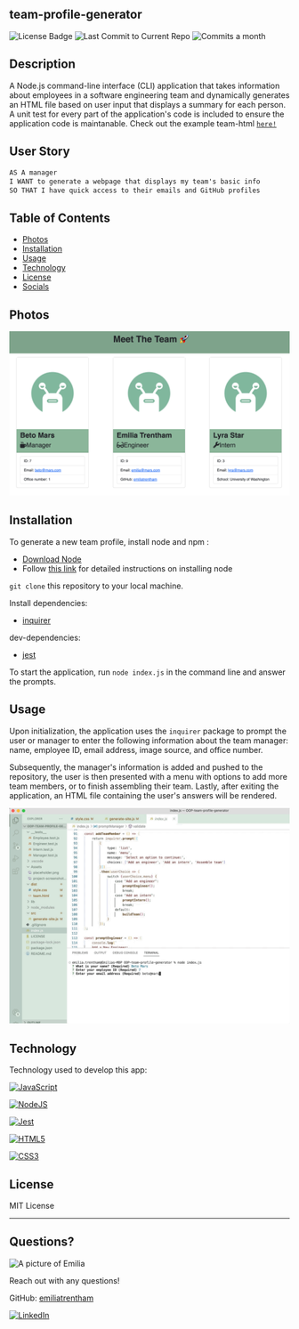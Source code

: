 ## team-profile-generator


  ![License Badge](https://img.shields.io/badge/license-MIT-brightgreen)
 ![Last Commit to Current Repo](https://img.shields.io/github/last-commit/emiliatrentham/OOP-team-profile-generator)
![Commits a month](https://img.shields.io/github/commit-activity/m/emiliatrentham/OOP-team-profile-generator)


## Description 

A Node.js command-line interface (CLI) application that takes information about employees in a software engineering team and dynamically generates an HTML file based on user input that displays a summary for each person. A unit test for every part of the application's code is included to ensure the application code is maintanable. Check out the example team-html
[`here!`](https://github.com/emiliatrentham/OOP-team-profile-generator/blob/main/dist/team.html) 

## User Story

```
AS A manager
I WANT to generate a webpage that displays my team's basic info
SO THAT I have quick access to their emails and GitHub profiles

```

## Table of Contents 
* [Photos](#screenshots)
* [Installation](#installation)
* [Usage](#usage)
* [Technology](#technology)
* [License](#license)
* [Socials](#questions)

## Photos
![Team Profile Rendered Output Screenshot](./Assets/project-screenshot.png)


## Installation

To generate a new team profile, install node and npm : 
 - [Download Node](https://nodejs.org/en/download/)
  - Follow [this link](https://docs.npmjs.com/downloading-and-installing-node-js-and-npm) for detailed instructions on installing node 
 
 `git clone` this repository to your local machine.

Install dependencies:

- [inquirer](https://www.npmjs.com/package/inquirer)

dev-dependencies:

- [jest](https://www.npmjs.com/package/jest)


To start the application, run `node index.js` in the command line and answer the prompts.


## Usage 
Upon initialization, the application uses the `inquirer` package to prompt the user or manager to enter the following information about the team manager: name, employee ID, email address, image source, and office number.

Subsequently, the manager's information is added and pushed to the repository, the user is then presented with a menu with options to add more team members, or to finish assembling their team. Lastly, after exiting the application, an HTML file containing the user's answers will be rendered. 

![Gif demo of team-profile-generator](/Assets/demo-GIF.gif)

## Technology

Technology used to develop this app:

[![JavaScript](https://img.shields.io/badge/JavaScript-323330?style=for-the-badge&logo=javascript&logoColor=F7DF1E)](https://www.javascript.com/)

[![NodeJS](https://img.shields.io/badge/node.js-6DA55F?style=for-the-badge&logo=node.js&logoColor=white)](https://nodejs.org/en/)

[![Jest](https://img.shields.io/badge/Jest-323330?style=for-the-badge&logo=Jest&logoColor=white)](https://www.npmjs.com/package/jest)

[![HTML5](https://img.shields.io/badge/HTML5-E34F26?style=for-the-badge&logo=html5&logoColor=white)](https://whatwg.org/)

[![CSS3](https://img.shields.io/badge/CSS3-1572B6?style=for-the-badge&logo=css3&logoColor=white)](https://www.w3.org/TR/CSS/#css)

## License

MIT License

---

## Questions?

<img src="https://avatars.githubusercontent.com/u/38886696?s=400&u=1ab29d002cf7b80fe6af55c9677da4b90b21df6f&v=4" alt="A picture of Emilia" width="40%" />

Reach out with any questions!

GitHub: [emiliatrentham](https://github.com/emiliatrentham)



[![LinkedIn](https://img.shields.io/badge/linkedin-%230077B5.svg?style=for-the-badge&logo=linkedin&logoColor=white)](https://www.linkedin.com/in/emilia-trentham-987a59164/)